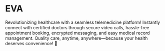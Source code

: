 # EVA
Revolutionizing healthcare with a seamless telemedicine platform! Instantly connect with certified doctors through secure video calls, hassle-free appointment booking, encrypted messaging, and easy medical record management. Quality care, anytime, anywhere—because your health deserves convenience! 🚀
